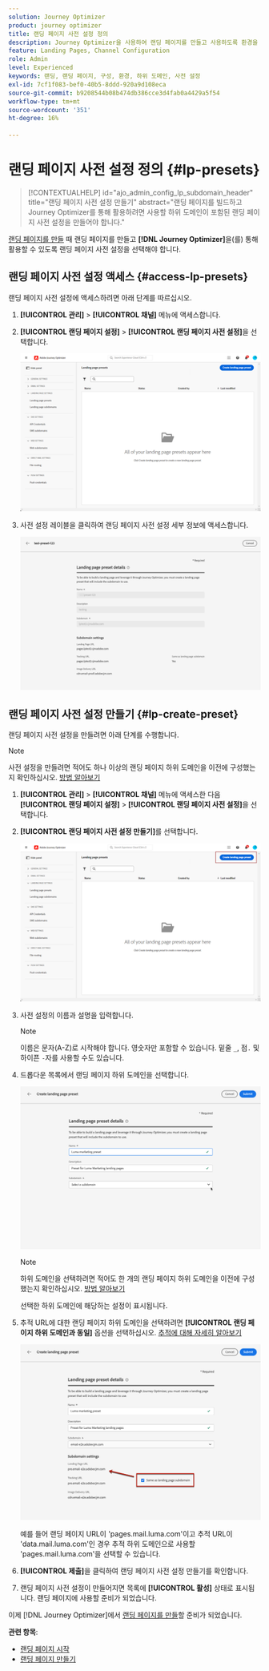```yaml
---
solution: Journey Optimizer
product: journey optimizer
title: 랜딩 페이지 사전 설정 정의
description: Journey Optimizer을 사용하여 랜딩 페이지를 만들고 사용하도록 환경을 구성하는 방법에 대해 알아봅니다
feature: Landing Pages, Channel Configuration
role: Admin
level: Experienced
keywords: 랜딩, 랜딩 페이지, 구성, 환경, 하위 도메인, 사전 설정
exl-id: 7cf1f083-bef0-40b5-8ddd-920a9d108eca
source-git-commit: b9208544b08b474db386cce3d4fab0a4429a5f54
workflow-type: tm+mt
source-wordcount: '351'
ht-degree: 16%

---
```


# 랜딩 페이지 사전 설정 정의 {#lp-presets}

>[!CONTEXTUALHELP]
>id="ajo_admin_config_lp_subdomain_header"
>title="랜딩 페이지 사전 설정 만들기"
>abstract="랜딩 페이지를 빌드하고 Journey Optimizer를 통해 활용하려면 사용할 하위 도메인이 포함된 랜딩 페이지 사전 설정을 만들어야 합니다."

[랜딩 페이지를 만들](../landing-pages/create-lp.md#create-a-lp) 때 랜딩 페이지를 만들고 **[!DNL Journey Optimizer]**&#x200B;을(를) 통해 활용할 수 있도록 랜딩 페이지 사전 설정을 선택해야 합니다.

## 랜딩 페이지 사전 설정 액세스 {#access-lp-presets}

랜딩 페이지 사전 설정에 액세스하려면 아래 단계를 따르십시오.

1. **[!UICONTROL 관리]** > **[!UICONTROL 채널]** 메뉴에 액세스합니다.

1. **[!UICONTROL 랜딩 페이지 설정]** > **[!UICONTROL 랜딩 페이지 사전 설정]**&#x200B;을 선택합니다.

   ![](assets/lp_presets-access.png)

1. 사전 설정 레이블을 클릭하여 랜딩 페이지 사전 설정 세부 정보에 액세스합니다.

   ![](assets/lp_preset-details.png)

## 랜딩 페이지 사전 설정 만들기 {#lp-create-preset}

랜딩 페이지 사전 설정을 만들려면 아래 단계를 수행합니다.

>[!NOTE]
>
>사전 설정을 만들려면 적어도 하나 이상의 랜딩 페이지 하위 도메인을 이전에 구성했는지 확인하십시오. [방법 알아보기](lp-subdomains.md)

1. **[!UICONTROL 관리]** > **[!UICONTROL 채널]** 메뉴에 액세스한 다음 **[!UICONTROL 랜딩 페이지 설정]** > **[!UICONTROL 랜딩 페이지 사전 설정]**&#x200B;을 선택합니다.

1. **[!UICONTROL 랜딩 페이지 사전 설정 만들기]**&#x200B;를 선택합니다.

   ![](assets/lp_create-preset-temp.png)

1. 사전 설정의 이름과 설명을 입력합니다.

   >[!NOTE]
   >
   > 이름은 문자(A-Z)로 시작해야 합니다. 영숫자만 포함할 수 있습니다. 밑줄 `_`, 점`.` 및 하이픈 `-`자를 사용할 수도 있습니다.

1. 드롭다운 목록에서 랜딩 페이지 하위 도메인을 선택합니다.

   ![](assets/lp_preset-subdomain.png)

   >[!NOTE]
   >
   >하위 도메인을 선택하려면 적어도 한 개의 랜딩 페이지 하위 도메인을 이전에 구성했는지 확인하십시오. [방법 알아보기](#lp-subdomains)

   선택한 하위 도메인에 해당하는 설정이 표시됩니다.

1. 추적 URL에 대한 랜딩 페이지 하위 도메인을 선택하려면 **[!UICONTROL 랜딩 페이지 하위 도메인과 동일]** 옵션을 선택하십시오. [추적에 대해 자세히 알아보기](../email/message-tracking.md)

   ![](assets/lp_preset-subdomain-settings-same.png)

   예를 들어 랜딩 페이지 URL이 &#39;pages.mail.luma.com&#39;이고 추적 URL이 &#39;data.mail.luma.com&#39;인 경우 추적 하위 도메인으로 사용할 &#39;pages.mail.luma.com&#39;을 선택할 수 있습니다.

1. **[!UICONTROL 제출]**&#x200B;을 클릭하여 랜딩 페이지 사전 설정 만들기를 확인합니다. <!--You can also save the preset as draft and resume its configuration later on.-->

   <!--![](assets/lp_preset-subdomain-settings-submit.png)-->

1. 랜딩 페이지 사전 설정이 만들어지면 목록에 **[!UICONTROL 활성]** 상태로 표시됩니다. 랜딩 페이지에 사용할 준비가 되었습니다.

이제 [!DNL Journey Optimizer]에서 [랜딩 페이지를 만들](../landing-pages/create-lp.md)할 준비가 되었습니다.
<!--
>[!NOTE]
>
>Learn how to create channel configurations for push notifications and emails in [this section](channel-surfaces.md).-->

**관련 항목**:

* [랜딩 페이지 시작](../landing-pages/get-started-lp.md)
* [랜딩 페이지 만들기](../landing-pages/create-lp.md#create-a-lp)
